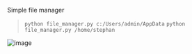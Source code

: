 Simple file manager

> `python file_manager.py c:/Users/admin/AppData`
> `python file_manager.py /home/stephan`


![image](https://github.com/Tomirad/File_Manager/assets/12190843/e433d2a0-43db-437c-a09e-9d6d20103d23)
